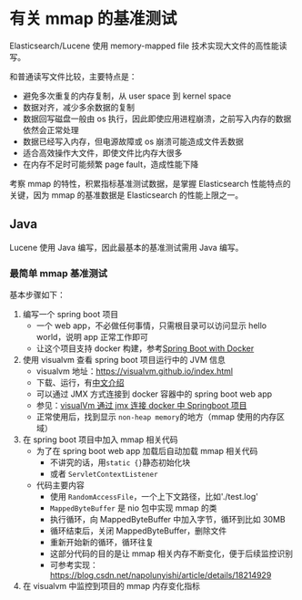 # 有关 mmap 的基准测试

Elasticsearch/Lucene 使用 memory-mapped file 技术实现大文件的高性能读写。

和普通读写文件比较，主要特点是：

- 避免多次重复的内存复制，从 user space 到 kernel space
- 数据对齐，减少多余数据的复制
- 数据回写磁盘一般由 os 执行，因此即使应用进程崩溃，之前写入内存的数据依然会正常处理
- 数据已经写入内存，但电源故障或 os 崩溃可能造成文件丢数据
- 适合高效操作大文件，即使文件比内存大很多
- 在内存不足时可能频繁 page fault，造成性能下降

考察 mmap 的特性，积累指标基准测试数据，是掌握 Elasticsearch 性能特点的关键，因为 mmap 的基准数据是 Elasticsearch 的性能上限之一。

## Java

Lucene 使用 Java 编写，因此最基本的基准测试需用 Java 编写。

### 最简单 mmap 基准测试

基本步骤如下：

1. 编写一个 spring boot 项目
   - 一个 web app，不必做任何事情，只需根目录可以访问显示 hello world，说明 app 正常工作即可
   - 让这个项目支持 docker 构建，参考[Spring Boot with Docker](https://spring.io/guides/gs/spring-boot-docker/)
1. 使用 visualvm 查看 spring boot 项目运行中的 JVM 信息
   - visualvm 地址：https://visualvm.github.io/index.html
   - 下载、运行，有[中文介绍](https://htmlpreview.github.io/?https://raw.githubusercontent.com/visualvm/visualvm.java.net.backup/master/www/zh_CN/intro.html)
   - 可以通过 JMX 方式连接到 docker 容器中的 spring boot web app
   - 参见：[visualVm 通过 jmx 连接 docker 中 Springboot 项目](https://blog.csdn.net/boomLJiE/article/details/102621027)
   - 正常使用后，找到显示 `non-heap memory`的地方（mmap 使用的内存区域）
1. 在 spring boot 项目中加入 mmap 相关代码
   - 为了在 spring boot web app 加载后自动加载 mmap 相关代码
     - 不讲究的话，用`static {}`静态初始化块
     - 或者 `ServletContextListener`
   - 代码主要内容
     - 使用 `RandomAccessFile`，一个上下文路径，比如'./test.log'
     - `MappedByteBuffer` 是 nio 包中实现 mmap 的类
     - 执行循环，向 MappedByteBuffer 中加入字节，循环到比如 30MB
     - 循环结束后，关闭 MappedByteBuffer，删除文件
     - 重新开始新的循环，循环往复
     - 这部分代码的目的是让 mmap 相关内存不断变化，便于后续监控识别
     - 可参考实现：https://blog.csdn.net/napolunyishi/article/details/18214929
1. 在 visualvm 中监控到项目的 mmap 内存变化指标
